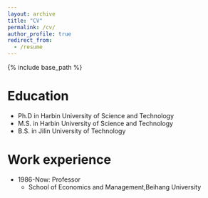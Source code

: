 ```yaml
---
layout: archive
title: "CV"
permalink: /cv/
author_profile: true
redirect_from:
  - /resume
---
```


{% include base_path %}

Education
======
* Ph.D in Harbin University of Science and Technology
* M.S. in Harbin University of Science and Technology
* B.S. in Jilin University of Technology


Work experience
======
* 1986-Now: Professor
  * School of Economics and Management,Beihang University
  
 
  

